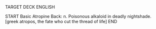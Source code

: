 TARGET DECK
ENGLISH

START
Basic
Atropine
Back: n. Poisonous alkaloid in deadly nightshade. [greek atropos, the fate who cut the thread of life]
END
